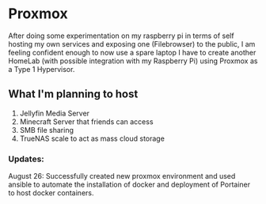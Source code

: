# Proxmox 

After doing some experimentation on my raspberry pi in terms of self hosting my own services and exposing one (Filebrowser) to the public, I am feeling confident enough to now use a spare laptop I have to create another HomeLab (with possible integration with my Raspberry Pi) using Proxmox as a Type 1 Hypervisor.

## What I'm planning to host 

1. Jellyfin Media Server 
2. Minecraft Server that friends can access 
3. SMB file sharing 
4. TrueNAS scale to act as mass cloud storage 

### Updates:

August 26: Successfully created new proxmox environment and used ansible to automate the installation of docker and deployment of Portainer to host docker containers.


